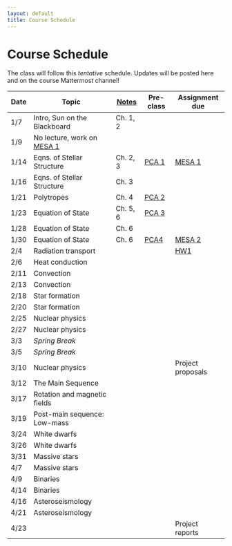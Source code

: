 ```yaml
---
layout: default
title: Course Schedule
---
```


# Course Schedule

The class will follow this _tentative_ schedule. Updates will be posted here and on the course Mattermost channel! 

Date  | Topic                        | [Notes](assets/stellar-notes.pdf) | Pre-class | Assignment due
------|------------------------------|-------|-----------|----------------
1/7   | Intro, Sun on the Blackboard | Ch. 1, 2 | | 
1/9   | No lecture, work on [MESA 1](assignments/mesa1.md)   | |
1/14  | Eqns. of Stellar Structure   | Ch. 2, 3 | [PCA 1](assignments/pca1.md) | [MESA 1](assignments/mesa1.md)
1/16  | Eqns. of Stellar Structure   | Ch. 3 |   |
1/21  | Polytropes                   | Ch. 4 |  [PCA 2](assignments/pca2.md) |
1/23  | Equation of State            | Ch. 5, 6 | [PCA 3](assignments/pca3.md) |
1/28  | Equation of State            | Ch. 6 |  |
1/30  | Equation of State            | Ch. 6 | [PCA4](assignments/pca4.md) | [MESA 2](assignments/mesa2.md)
2/4   | Radiation transport          |  | | [HW1](assignments/hw1.md)
2/6   | Heat conduction              |  | |
2/11  | Convection                   |  | |
2/13  | Convection                   |  | |
2/18  | Star formation               |  | | 
2/20  | Star formation               |  | |
2/25  | Nuclear physics              |  | |
2/27  | Nuclear physics              |  | |
3/3   | *Spring Break*               |  | |
3/5   | *Spring Break*               |  | |
3/10  | Nuclear physics              |  | | Project proposals
3/12  | The Main Sequence            |  | |
3/17  | Rotation and magnetic fields |  | |
3/19  | Post-main sequence: Low-mass |  | |
3/24  | White dwarfs                 |  | |
3/26  | White dwarfs                 |  | |
3/31  | Massive stars                |  | |
4/7   | Massive stars                |  | |
4/9   | Binaries                     |  | |
4/14  | Binaries                     |  | |
4/16  | Asteroseismology             |  | |
4/21  | Asteroseismology             |  | |
4/23  |  | | | Project reports
